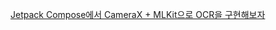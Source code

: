 [Jetpack Compose에서 CameraX + MLKit으로 OCR을 구현해보자](https://velog.io/@syoon513/Jetpack-Compose%EC%97%90%EC%84%9C-CameraX-MLKit%EC%9C%BC%EB%A1%9C-OCR%EC%9D%84-%EA%B5%AC%ED%98%84%ED%95%B4%EB%B3%B4%EC%9E%90)
